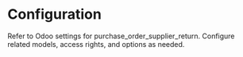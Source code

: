 # Configuration

Refer to Odoo settings for purchase_order_supplier_return. Configure related models, access rights, and options as needed.
